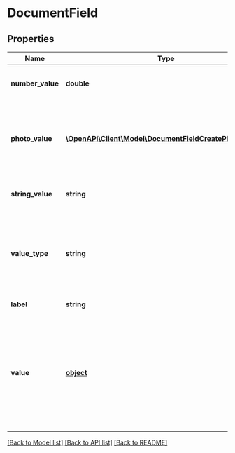# DocumentField

## Properties
Name | Type | Description | Notes
------------ | ------------- | ------------- | -------------
**number_value** | **double** | Value of this field if this document field has valueType: ValueType_Number. | [optional] 
**photo_value** | [**\OpenAPI\Client\Model\DocumentFieldCreatePhotoValue[]**](DocumentFieldCreatePhotoValue.md) | Value of this field if this document field has valueType: ValueType_Photo. Array of photo objects where each object contains a URL for a photo. | [optional] 
**string_value** | **string** | Value of this field if this document field has valueType: ValueType_String. | [optional] 
**value_type** | **string** | Determines the type of this field and what type of value this field has. It should be either ValueType_Number, ValueType_String, or ValueType_Photo. | 
**label** | **string** | Descriptive name of this field. | 
**value** | [**object**](.md) | DEPRECATED: Please use stringValue, numberValue, or photoValue instead. Value of this field. Depending on what kind of field it is, this may be one of the following: an array of image urls, a float, an integer, or a string. | [optional] 

[[Back to Model list]](../README.md#documentation-for-models) [[Back to API list]](../README.md#documentation-for-api-endpoints) [[Back to README]](../README.md)


